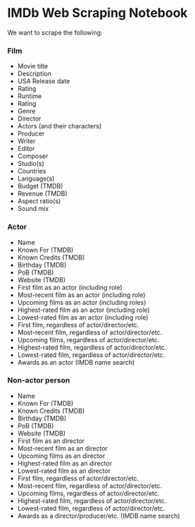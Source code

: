 # IMDb Web Scraping Notebook

We want to scrape the following:

### Film
- Movie title
- Description
- USA Release date
- Rating
- Runtime
- Rating
- Genre
- Director
- Actors (and their characters)
- Producer
- Writer
- Editor
- Composer
- Studio(s)
- Countries
- Language(s)
- Budget (TMDB)
- Revenue (TMDB)
- Aspect ratio(s)
- Sound mix

### Actor
- Name
- Known For (TMDB)
- Known Credits (TMDB)
- Birthday (TMDB)
- PoB (TMDB)
- Website (TMDB)
- First film as an actor (including role)
- Most-recent film as an actor (including role)
- Upcoming films as an actor (including roles)
- Highest-rated film as an actor (including role)
- Lowest-rated film as an actor (including role)
- First film, regardless of actor/director/etc.
- Most-recent film, regardless of actor/director/etc.
- Upcoming films, regardless of actor/director/etc.
- Highest-rated film, regardless of actor/director/etc.
- Lowest-rated film, regardless of actor/director/etc.
- Awards as an actor (IMDB name search)

### Non-actor person
- Name
- Known For (TMDB)
- Known Credits (TMDB)
- Birthday (TMDB)
- PoB (TMDB)
- Website (TMDB)
- First film as an director 
- Most-recent film as an director 
- Upcoming films as an director 
- Highest-rated film as an director 
- Lowest-rated film as an director 
- First film, regardless of actor/director/etc.
- Most-recent film, regardless of actor/director/etc.
- Upcoming films, regardless of actor/director/etc.
- Highest-rated film, regardless of actor/director/etc.
- Lowest-rated film, regardless of actor/director/etc.
- Awards as a director/producer/etc. (IMDB name search)
